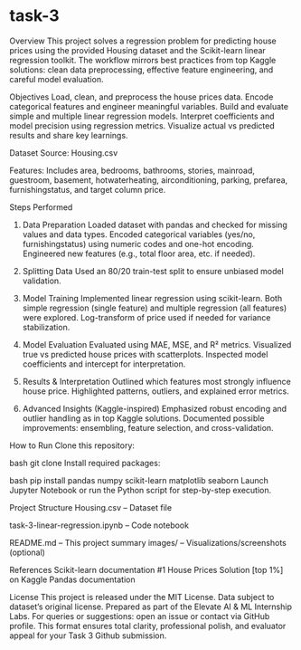 # task-3

Overview
This project solves a regression problem for predicting house prices using the provided Housing dataset and the Scikit-learn linear regression toolkit. The workflow mirrors best practices from top Kaggle solutions: clean data preprocessing, effective feature engineering, and careful model evaluation.

Objectives
Load, clean, and preprocess the house prices data.
Encode categorical features and engineer meaningful variables.
Build and evaluate simple and multiple linear regression models.
Interpret coefficients and model precision using regression metrics.
Visualize actual vs predicted results and share key learnings.

Dataset
Source: Housing.csv

Features: Includes area, bedrooms, bathrooms, stories, mainroad, guestroom, basement, hotwaterheating, airconditioning, parking, prefarea, furnishingstatus, and target column price.

Steps Performed

1. Data Preparation
Loaded dataset with pandas and checked for missing values and data types.
Encoded categorical variables (yes/no, furnishingstatus) using numeric codes and one-hot encoding.
Engineered new features (e.g., total floor area, etc. if needed).

2. Splitting Data
Used an 80/20 train-test split to ensure unbiased model validation.

3. Model Training
Implemented linear regression using scikit-learn.
Both simple regression (single feature) and multiple regression (all features) were explored.
Log-transform of price used if needed for variance stabilization.

4. Model Evaluation
Evaluated using MAE, MSE, and R² metrics.
Visualized true vs predicted house prices with scatterplots.
Inspected model coefficients and intercept for interpretation.

5. Results & Interpretation
Outlined which features most strongly influence house price.
Highlighted patterns, outliers, and explained error metrics.

6. Advanced Insights (Kaggle-inspired)
Emphasized robust encoding and outlier handling as in top Kaggle solutions.
Documented possible improvements: ensembling, feature selection, and cross-validation.

How to Run
Clone this repository:

bash
git clone <repo-url>
Install required packages:

bash
pip install pandas numpy scikit-learn matplotlib seaborn
Launch Jupyter Notebook or run the Python script for step-by-step execution.

Project Structure
Housing.csv – Dataset file

task-3-linear-regression.ipynb – Code notebook

README.md – This project summary
images/ – Visualizations/screenshots (optional)

References
Scikit-learn documentation
#1 House Prices Solution [top 1%] on Kaggle
Pandas documentation

License
This project is released under the MIT License. Data subject to dataset’s original license.
Prepared as part of the Elevate AI & ML Internship Labs.
For queries or suggestions: open an issue or contact via GitHub profile.
This format ensures total clarity, professional polish, and evaluator appeal for your Task 3 Github submission.
